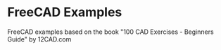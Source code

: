 # FreeCAD Examples
FreeCAD examples based on the book "100 CAD Exercises - Beginners Guide" by 12CAD.com
